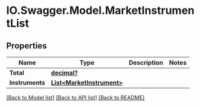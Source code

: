 # IO.Swagger.Model.MarketInstrumentList
## Properties

Name | Type | Description | Notes
------------ | ------------- | ------------- | -------------
**Total** | [**decimal?**](BigDecimal.md) |  | 
**Instruments** | [**List&lt;MarketInstrument&gt;**](MarketInstrument.md) |  | 

[[Back to Model list]](../README.md#documentation-for-models) [[Back to API list]](../README.md#documentation-for-api-endpoints) [[Back to README]](../README.md)

